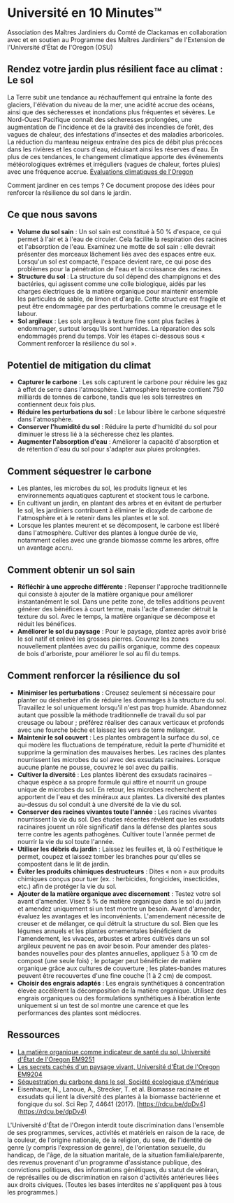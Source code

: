 # Université en 10 Minutes™  
Association des Maîtres Jardiniers du Comté de Clackamas en collaboration avec et en soutien au Programme des Maîtres Jardiniers™ de l'Extension de l'Université d'État de l'Oregon (OSU)  

## Rendez votre jardin plus résilient face au climat : Le sol  

La Terre subit une tendance au réchauffement qui entraîne la fonte des glaciers, l'élévation du niveau de la mer, une acidité accrue des océans, ainsi que des sécheresses et inondations plus fréquentes et sévères. Le Nord-Ouest Pacifique connaît des sécheresses prolongées, une augmentation de l'incidence et de la gravité des incendies de forêt, des vagues de chaleur, des infestations d'insectes et des maladies arboricoles. La réduction du manteau neigeux entraîne des pics de débit plus précoces dans les rivières et les cours d'eau, réduisant ainsi les réserves d'eau. En plus de ces tendances, le changement climatique apporte des événements météorologiques extrêmes et irréguliers (vagues de chaleur, fortes pluies) avec une fréquence accrue. [Évaluations climatiques de l'Oregon](https://blogs.oregonstate.edu/occri/oregon-climate-assessments/)  

Comment jardiner en ces temps ? Ce document propose des idées pour renforcer la résilience du sol dans le jardin.  

## Ce que nous savons  
- **Volume du sol sain** : Un sol sain est constitué à 50 % d'espace, ce qui permet à l'air et à l'eau de circuler. Cela facilite la respiration des racines et l'absorption de l'eau. Examinez une motte de sol sain : elle devrait présenter des morceaux lâchement liés avec des espaces entre eux. Lorsqu'un sol est compacté, l'espace devient rare, ce qui pose des problèmes pour la pénétration de l'eau et la croissance des racines.  
- **Structure du sol** : La structure du sol dépend des champignons et des bactéries, qui agissent comme une colle biologique, aidés par les charges électriques de la matière organique pour maintenir ensemble les particules de sable, de limon et d'argile. Cette structure est fragile et peut être endommagée par des perturbations comme le creusage et le labour.  
- **Sol argileux** : Les sols argileux à texture fine sont plus faciles à endommager, surtout lorsqu'ils sont humides. La réparation des sols endommagés prend du temps. Voir les étapes ci-dessous sous « Comment renforcer la résilience du sol ».  

## Potentiel de mitigation du climat  
- **Capturer le carbone** : Les sols capturent le carbone pour réduire les gaz à effet de serre dans l'atmosphère. L'atmosphère terrestre contient 750 milliards de tonnes de carbone, tandis que les sols terrestres en contiennent deux fois plus.  
- **Réduire les perturbations du sol** : Le labour libère le carbone séquestré dans l'atmosphère.  
- **Conserver l'humidité du sol** : Réduire la perte d'humidité du sol pour diminuer le stress lié à la sécheresse chez les plantes.  
- **Augmenter l'absorption d'eau** : Améliorer la capacité d'absorption et de rétention d'eau du sol pour s'adapter aux pluies prolongées.  

## Comment séquestrer le carbone  
- Les plantes, les microbes du sol, les produits ligneux et les environnements aquatiques capturent et stockent tous le carbone.  
- En cultivant un jardin, en plantant des arbres et en évitant de perturber le sol, les jardiniers contribuent à éliminer le dioxyde de carbone de l'atmosphère et à le retenir dans les plantes et le sol.  
- Lorsque les plantes meurent et se décomposent, le carbone est libéré dans l'atmosphère. Cultiver des plantes à longue durée de vie, notamment celles avec une grande biomasse comme les arbres, offre un avantage accru.  

## Comment obtenir un sol sain  
- **Réfléchir à une approche différente** : Repenser l'approche traditionnelle qui consiste à ajouter de la matière organique pour améliorer instantanément le sol. Dans une petite zone, de telles additions peuvent générer des bénéfices à court terme, mais l'acte d'amender détruit la texture du sol. Avec le temps, la matière organique se décompose et réduit les bénéfices.  
- **Améliorer le sol du paysage** : Pour le paysage, plantez après avoir brisé le sol natif et enlevé les grosses pierres. Couvrez les zones nouvellement plantées avec du paillis organique, comme des copeaux de bois d'arboriste, pour améliorer le sol au fil du temps.  

## Comment renforcer la résilience du sol  
- **Minimiser les perturbations** : Creusez seulement si nécessaire pour planter ou désherber afin de réduire les dommages à la structure du sol. Travaillez le sol uniquement lorsqu'il n'est pas trop humide. Abandonnez autant que possible la méthode traditionnelle de travail du sol par creusage ou labour ; préférez réaliser des canaux verticaux et profonds avec une fourche bêche et laissez les vers de terre mélanger.  
- **Maintenir le sol couvert** : Les plantes ombragent la surface du sol, ce qui modère les fluctuations de température, réduit la perte d'humidité et supprime la germination des mauvaises herbes. Les racines des plantes nourrissent les microbes du sol avec des exsudats racinaires. Lorsque aucune plante ne pousse, couvrez le sol avec du paillis.  
- **Cultiver la diversité** : Les plantes libèrent des exsudats racinaires – chaque espèce a sa propre formule qui attire et nourrit un groupe unique de microbes du sol. En retour, les microbes recherchent et apportent de l'eau et des minéraux aux plantes. La diversité des plantes au-dessus du sol conduit à une diversité de la vie du sol.  
- **Conserver des racines vivantes toute l'année** : Les racines vivantes nourrissent la vie du sol. Des études récentes révèlent que les exsudats racinaires jouent un rôle significatif dans la défense des plantes sous terre contre les agents pathogènes. Cultiver toute l'année permet de nourrir la vie du sol toute l'année.  
- **Utiliser les débris du jardin** : Laissez les feuilles et, là où l'esthétique le permet, coupez et laissez tomber les branches pour qu'elles se compostent dans le lit de jardin.  
- **Éviter les produits chimiques destructeurs** : Dites « non » aux produits chimiques conçus pour tuer (ex. : herbicides, fongicides, insecticides, etc.) afin de protéger la vie du sol.  
- **Ajouter de la matière organique avec discernement** : Testez votre sol avant d'amender. Visez 5 % de matière organique dans le sol du jardin et amendez uniquement si un test montre un besoin. Avant d'amender, évaluez les avantages et les inconvénients. L'amendement nécessite de creuser et de mélanger, ce qui détruit la structure du sol. Bien que les légumes annuels et les plantes ornementales bénéficient de l'amendement, les vivaces, arbustes et arbres cultivés dans un sol argileux peuvent ne pas en avoir besoin. Pour amender des plates-bandes nouvelles pour des plantes annuelles, appliquez 5 à 10 cm de compost (une seule fois) ; le potager peut bénéficier de matière organique grâce aux cultures de couverture ; les plates-bandes matures peuvent être recouvertes d'une fine couche (1 à 2 cm) de compost.  
- **Choisir des engrais adaptés** : Les engrais synthétiques à concentration élevée accélèrent la décomposition de la matière organique. Utilisez des engrais organiques ou des formulations synthétiques à libération lente uniquement si un test de sol montre une carence et que les performances des plantes sont médiocres.  

## Ressources  
- [La matière organique comme indicateur de santé du sol, Université d'État de l'Oregon EM9251](https://extension.oregonstate.edu/sites/default/files/documents/em9251.pdf)  
- [Les secrets cachés d'un paysage vivant, Université d'État de l'Oregon EM9204](https://extension.oregonstate.edu/sites/default/files/2023-10/em9304-update-100223.pdf)  
- [Séquestration du carbone dans le sol, Société écologique d'Amérique](https://www.esa.org/esa/wp-content/uploads/2012/12/carbonsequestrationinsoils.pdf)  
- Eisenhauer, N., Lanoue, A., Strecker, T. et al. Biomasse racinaire et exsudats qui lient la diversité des plantes à la biomasse bactérienne et fongique du sol. Sci Rep 7, 44641 (2017). [https://rdcu.be/dpDv4](https://rdcu.be/dpDv4)  

L'Université d'État de l'Oregon interdit toute discrimination dans l'ensemble de ses programmes, services, activités et matériels en raison de la race, de la couleur, de l'origine nationale, de la religion, du sexe, de l'identité de genre (y compris l'expression de genre), de l'orientation sexuelle, du handicap, de l'âge, de la situation maritale, de la situation familiale/parente, des revenus provenant d'un programme d'assistance publique, des convictions politiques, des informations génétiques, du statut de vétéran, de représailles ou de discrimination en raison d'activités antérieures liées aux droits civiques. (Toutes les bases interdites ne s'appliquent pas à tous les programmes.)